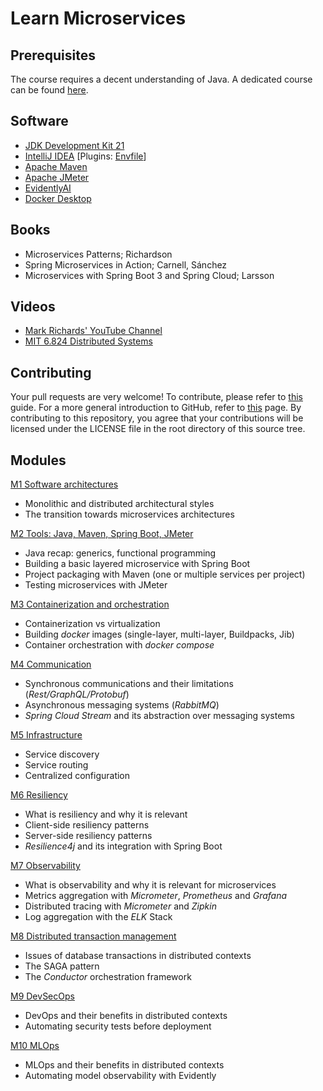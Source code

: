 # Learn Microservices

## Prerequisites
The course requires a decent understanding of Java. A dedicated course can be found [here](https://github.com/nbicocchi/learn-java-core).

## Software
* [JDK Development Kit 21](https://www.oracle.com/it/java/technologies/downloads/)
* [IntelliJ IDEA](https://www.jetbrains.com/idea/) [Plugins: [Envfile](https://plugins.jetbrains.com/plugin/7861-envfile)]
* [Apache Maven](https://maven.apache.org/)
* [Apache JMeter](https://jmeter.apache.org/)
* [EvidentlyAI](https://github.com/evidentlyai/evidently)
* [Docker Desktop](https://www.docker.com/products/docker-desktop/)

## Books
* Microservices Patterns; Richardson
* Spring Microservices in Action; Carnell, Sánchez
* Microservices with Spring Boot 3 and Spring Cloud; Larsson

## Videos
* [Mark Richards' YouTube Channel](https://www.youtube.com/@markrichards5014/videos)
* [MIT 6.824 Distributed Systems](https://www.youtube.com/watch?v=cQP8WApzIQQ&list=PLrw6a1wE39_tb2fErI4-WkMbsvGQk9_UB)

## Contributing
Your pull requests are very welcome! To contribute, please refer to [this](https://docs.github.com/en/pull-requests/collaborating-with-pull-requests/proposing-changes-to-your-work-with-pull-requests/creating-a-pull-request) guide. For a more general introduction to GitHub, refer to [this](https://github.com/skills/) page. By contributing to this repository, you agree that your contributions will be licensed under the LICENSE file in the root directory of this source tree.

## Modules
[M1 Software architectures](modules/software-architectures)
* Monolithic and distributed architectural styles
* The transition towards microservices architectures

[M2 Tools: Java, Maven, Spring Boot, JMeter](modules/tools)
* Java recap: generics, functional programming
* Building a basic layered microservice with Spring Boot
* Project packaging with Maven (one or multiple services per project)
* Testing microservices with JMeter

[M3 Containerization and orchestration](modules/containerization)
* Containerization vs virtualization
* Building *docker* images (single-layer, multi-layer, Buildpacks, Jib)
* Container orchestration with *docker compose*

[M4 Communication](modules/communication)
* Synchronous communications and their limitations (*Rest/GraphQL/Protobuf*)
* Asynchronous messaging systems (*RabbitMQ*)
* *Spring Cloud Stream* and its abstraction over messaging systems

[M5 Infrastructure](modules/infrastructure) 
* Service discovery
* Service routing 
* Centralized configuration

[M6 Resiliency](modules/resiliency)
* What is resiliency and why it is relevant
* Client-side resiliency patterns
* Server-side resiliency patterns
* *Resilience4j* and its integration with Spring Boot

[M7 Observability](modules/observability)
* What is observability and why it is relevant for microservices
* Metrics aggregation with *Micrometer*, *Prometheus* and *Grafana*
* Distributed tracing with *Micrometer* and *Zipkin*
* Log aggregation with the *ELK* Stack

[M8 Distributed transaction management](modules/data-management)
* Issues of database transactions in distributed contexts
* The SAGA pattern
* The *Conductor* orchestration framework

[M9 DevSecOps](modules/devsecops)
* DevOps and their benefits in distributed contexts
* Automating security tests before deployment

[M10 MLOps](modules/devsecops)
* MLOps and their benefits in distributed contexts
* Automating model observability with Evidently